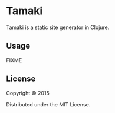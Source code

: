 # Tamaki

Tamaki is a static site generator in Clojure.

## Usage

FIXME

## License

Copyright © 2015

Distributed under the MIT License.


